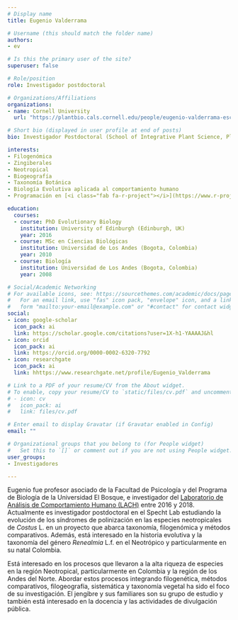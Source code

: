 ```yaml
---
# Display name
title: Eugenio Valderrama

# Username (this should match the folder name)
authors:
- ev

# Is this the primary user of the site?
superuser: false

# Role/position
role: Investigador postdoctoral

# Organizations/Affiliations
organizations:
- name: Cornell University
  url: "https://plantbio.cals.cornell.edu/people/eugenio-valderrama-escallon/"

# Short bio (displayed in user profile at end of posts)
bio: Investigador Postdoctoral (School of Integrative Plant Science, Plant Biology Section, University of Cornell, Ithaca, EEUU).

interests:
- Filogenómica
- Zingiberales
- Neotropical
- Biogeografía
- Taxonomía Botánica
- Biología Evolutiva aplicada al comportamiento humano
- Programación en [<i class="fab fa-r-project"></i>](https://www.r-project.org/about.html)

education:
  courses:
  - course: PhD Evolutionary Biology
    institution: University of Edinburgh (Edinburgh, UK)
    year: 2016
  - course: MSc en Ciencias Biológicas
    institution: Universidad de Los Andes (Bogota, Colombia)
    year: 2010
  - course: Biología
    institution: Universidad de Los Andes (Bogota, Colombia)
    year: 2008

# Social/Academic Networking
# For available icons, see: https://sourcethemes.com/academic/docs/page-builder/#icons
#   For an email link, use "fas" icon pack, "envelope" icon, and a link in the
#   form "mailto:your-email@example.com" or "#contact" for contact widget.
social:
- icon: google-scholar
  icon_pack: ai
  link: https://scholar.google.com/citations?user=1X-h1-YAAAAJ&hl
- icon: orcid
  icon_pack: ai
  link: https://orcid.org/0000-0002-6320-7792
- icon: researchgate
  icon_pack: ai
  link: hhttps://www.researchgate.net/profile/Eugenio_Valderrama

# Link to a PDF of your resume/CV from the About widget.
# To enable, copy your resume/CV to `static/files/cv.pdf` and uncomment the lines below.
# - icon: cv
#   icon_pack: ai
#   link: files/cv.pdf

# Enter email to display Gravatar (if Gravatar enabled in Config)
email: ""

# Organizational groups that you belong to (for People widget)
#   Set this to `[]` or comment out if you are not using People widget.
user_groups:
- Investigadores

---
```


Eugenio fue profesor asociado de la Facultad de Psicología y del Programa de Biología de la Universidad El Bosque, e investigador del [Laboratorio de Análisis de Comportamiento Humano (LACH)](https://sites.google.com/unbosque.edu.co/lach-es) entre 2016 y 2018. Actualmente es investigador postdoctoral en el Specht Lab estudiando la evolución de los síndromes de polinización en las especies neotropicales de *Costus* L. en un proyecto que abarca taxonomía, filogenómica y métodos comparativos. Además, está interesado en la historia evolutiva y la taxonomía del género *Renealmia* L.f. en el Neotrópico y particularmente en su natal Colombia.

Está interesado en los procesos que llevaron a la alta riqueza de especies en la región Neotropical, particularmente en Colombia y la región de los Andes del Norte. Abordar estos procesos integrando filogenética, métodos comparativos, filogeografía, sistemática y taxonomía vegetal ha sido el foco de su investigación. El jengibre y sus familiares son su grupo de estudio y también está interesado en la docencia y las actividades de divulgación pública.

